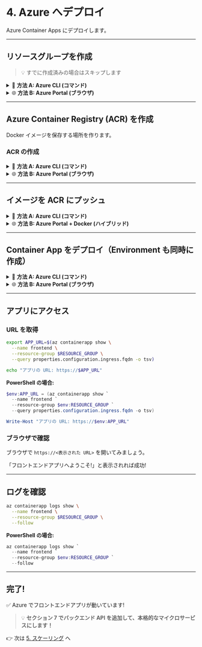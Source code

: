 # 4. Azure へデプロイ

Azure Container Apps にデプロイします。

---

## リソースグループを作成
> 💡 すでに作成済みの場合はスキップします

<details>
<summary>📘 <b>方法 A: Azure CLI (コマンド)</b></summary>

```bash
az group create \
  --name $RESOURCE_GROUP \
  --location $LOCATION
```

**PowerShell の場合:**
```powershell
az group create `
  --name $env:RESOURCE_GROUP `
  --location $env:LOCATION
```

</details>

<details>
<summary>🌐 <b>方法 B: Azure Portal (ブラウザ)</b></summary>

1. [Azure Portal](https://portal.azure.com/) を開く
2. 検索バーで「リソース グループ」を検索
3. 「+ 作成」をクリック
4. 以下を入力:
   - **サブスクリプション**: 使用するサブスクリプション
   - **リソース グループ**: セクション 1 で設定した名前
   - **リージョン**: `Japan East`
5. 「確認および作成」→「作成」

</details>

---

## Azure Container Registry (ACR) を作成

Docker イメージを保存する場所を作ります。

### ACR の作成

<details>
<summary>📘 <b>方法 A: Azure CLI (コマンド)</b></summary>

1. ACR の名前を環境変数に設定
```bash
# ACR 名 (グローバルで一意な名前が必要)
export ACR_NAME="acr$(date +%s)"
```

**PowerShell の場合:**
```powershell
$env:ACR_NAME = "acr$((Get-Date).Ticks)"
```

> 💡 `$(date +%s)` や `$((Get-Date).Ticks)` で現在時刻を使い、世界中で一意な名前を自動生成しています。

2. ACR を作成
```bash
# ACR を作成
az acr create \
  --name $ACR_NAME \
  --resource-group $RESOURCE_GROUP \
  --sku Basic \
  --admin-enabled true
```

**PowerShell の場合:**
```powershell
# ACR を作成
az acr create `
  --name $env:ACR_NAME `
  --resource-group $env:RESOURCE_GROUP `
  --sku Basic `
  --admin-enabled true
```

3. ACR にログイン

```bash
az acr login --name $ACR_NAME
```

**PowerShell の場合:**
```powershell
az acr login --name $env:ACR_NAME
```

</details>

<details>
<summary>🌐 <b>方法 B: Azure Portal (ブラウザ)</b></summary>

1. [Azure Portal](https://portal.azure.com/) で「リソースの作成」
2. 「コンテナー レジストリ」を検索して選択
3. 「作成」をクリック
4. 以下を入力:
   - **リソース グループ**: セクション 1 で設定した名前
   - **レジストリ名**: 一意の名前 (例: `acrworkshop12345`)
   - **場所**: `Japan East`
   - **SKU**: `Basic`
5. 「確認および作成」→「作成」
6. 作成後、ACR を開く
7. 左メニュー「アクセス キー」→「管理者ユーザー」を有効化

**ポータルで作成した場合の環境変数設定:**

```bash
# ポータルで入力したレジストリ名を設定
export ACR_NAME="acrworkshop12345"  # あなたが入力した名前に置き換え
```

**PowerShell の場合:**
```powershell
$env:ACR_NAME = "acrworkshop12345"  # あなたが入力した名前に置き換え
```

</details>

---

## イメージを ACR にプッシュ

<details>
<summary>📘 <b>方法 A: Azure CLI (コマンド)</b></summary>

### イメージにタグ付け

```bash
# タグ付け (frontend アプリ)
docker tag frontend:v1 $ACR_NAME.azurecr.io/frontend:v1
```

**PowerShell の場合:**
```powershell
docker tag frontend:v1 "$env:ACR_NAME.azurecr.io/frontend:v1"
```

### プッシュ

```bash
docker push $ACR_NAME.azurecr.io/frontend:v1
```

**PowerShell の場合:**
```powershell
docker push "$env:ACR_NAME.azurecr.io/frontend:v1"
```

</details>

<details>
<summary>🌐 <b>方法 B: Azure Portal + Docker (ハイブリッド)</b></summary>

1. Azure Portal で ACR を開く
2. 「アクセス キー」から以下をコピー:
   - **ログイン サーバー** (例: `acrworkshop12345.azurecr.io`)
   - **ユーザー名**
   - **パスワード**

3. ローカルターミナルで:

```bash
# ACR にログイン (パスワード入力を求められます)
docker login <ログインサーバー> -u <ユーザー名>

# タグ付け (frontend アプリ)
docker tag frontend:v1 <ログインサーバー>/frontend:v1

# プッシュ
docker push <ログインサーバー>/frontend:v1
```

4. Portal の ACR → 「リポジトリ」で `frontend` が表示されることを確認

</details>

---

## Container App をデプロイ（Environment も同時に作成）

<details>
<summary>📘 <b>方法 A: Azure CLI (コマンド)</b></summary>

### 環境変数の設定

Container Apps Environment の名前を環境変数に設定します。

> 💡 **重要**: 環境名は、同じリージョン内で一意である必要があります。複数人で同時にワークショップを実施する場合は、名前が重複しないように工夫してください。

```bash
# Container Apps 環境名（あなたの名前や番号を含めて一意にする）
export ACA_ENV="managedenv-<yourname>"
```

**PowerShell の場合:**
```powershell
# Container Apps 環境名（あなたの名前や番号を含めて一意にする）
$env:ACA_ENV = "managedenv-<yourname>"
```

> 💡 `<yourname>` を、あなたの名前やニックネーム、番号などに置き換えてください。例: `managedenv-tanaka`

### Container Apps Environment を作成

```bash
az containerapp env create \
  --name $ACA_ENV \
  --resource-group $RESOURCE_GROUP \
  --location $LOCATION
```

**PowerShell の場合:**
```powershell
az containerapp env create `
  --name $env:ACA_ENV `
  --resource-group $env:RESOURCE_GROUP `
  --location $env:LOCATION
```

3〜5分かかります。

### ACR の認証情報を取得

```bash
export ACR_USERNAME=$(az acr credential show --name $ACR_NAME --query username -o tsv)
export ACR_PASSWORD=$(az acr credential show --name $ACR_NAME --query passwords[0].value -o tsv)
```

**PowerShell の場合:**
```powershell
$env:ACR_USERNAME = (az acr credential show --name $env:ACR_NAME --query username -o tsv)
$env:ACR_PASSWORD = (az acr credential show --name $env:ACR_NAME --query "passwords[0].value" -o tsv)
```

### フロントエンドアプリをデプロイ

```bash
az containerapp create \
  --name frontend \
  --resource-group $RESOURCE_GROUP \
  --environment $ACA_ENV \
  --image $ACR_NAME.azurecr.io/frontend:v1 \
  --target-port 8080 \
  --ingress external \
  --registry-server $ACR_NAME.azurecr.io \
  --registry-username $ACR_USERNAME \
  --registry-password $ACR_PASSWORD \
  --cpu 0.5 \
  --memory 1.0Gi \
  --min-replicas 1 \
  --max-replicas 3
```

**PowerShell の場合:**
```powershell
az containerapp create `
  --name frontend `
  --resource-group $env:RESOURCE_GROUP `
  --environment $env:ACA_ENV `
  --image "$env:ACR_NAME.azurecr.io/frontend:v1" `
  --target-port 8080 `
  --ingress external `
  --registry-server "$env:ACR_NAME.azurecr.io" `
  --registry-username $env:ACR_USERNAME `
  --registry-password $env:ACR_PASSWORD `
  --cpu 0.5 `
  --memory 1.0Gi `
  --min-replicas 1 `
  --max-replicas 3
```

</details>

<details>
<summary>🌐 <b>方法 B: Azure Portal (ブラウザ)</b></summary>

### Container App を作成（Environment も自動作成される）

1. [Azure Portal](https://portal.azure.com/) で「リソースの作成」
2. 「Container Apps」を検索して選択
3. 「作成」をクリック
4. 基本設定:
   - **リソース グループ**: セクション 1 で設定した名前
   - **コンテナー アプリ名**: `frontend`
   - **リージョン**: `Japan East`
5. **Container Apps Environment**:
   - 「新規作成」を選択
   - **環境名**: Azure が自動生成する名前をそのまま使用（例: `managedEnvironment-xxxxx`）
   - 「作成」をクリック

6. 「コンテナー」タブ:
   - **イメージのソース**: `Azure Container Registry`
   - **レジストリ**: 作成した ACR を選択
   - **イメージ**: `frontend`
   - **イメージ タグ**: `v1`
   - ✅ 「管理者の資格情報を使用する」にチェック

7. 「イングレス」タブ:
   - ✅ 「イングレスを有効にする」にチェック
   - **イングレス トラフィック**: `任意の場所からのトラフィックを受け入れる`
   - **ターゲット ポート**: `8080`

8. 「スケール」タブ:
   - **最小レプリカ数**: `1`
   - **最大レプリカ数**: `3`

9. 「確認および作成」→「作成」

### 作成された Environment 名を環境変数に設定

Container App の作成が完了したら、自動生成された Environment 名を確認して環境変数に設定します。

1. Azure Portal でセクション 1 で作成したリソースグループを開く
2. 種類が「Container Apps Environment」のリソースを探す
3. その名前（例: `managedEnvironment-xxxxx`）をメモ

**環境変数に設定:**

```bash
# 確認した環境名を設定
export ACA_ENV="managedEnvironment-xxxxx"  # あなたの環境名に置き換え
```

**PowerShell の場合:**
```powershell
$env:ACA_ENV = "managedEnvironment-xxxxx"  # あなたの環境名に置き換え
```

</details>

---

## アプリにアクセス

### URL を取得

```bash
export APP_URL=$(az containerapp show \
  --name frontend \
  --resource-group $RESOURCE_GROUP \
  --query properties.configuration.ingress.fqdn -o tsv)

echo "アプリの URL: https://$APP_URL"
```

**PowerShell の場合:**
```powershell
$env:APP_URL = (az containerapp show `
  --name frontend `
  --resource-group $env:RESOURCE_GROUP `
  --query properties.configuration.ingress.fqdn -o tsv)

Write-Host "アプリの URL: https://$env:APP_URL"
```

### ブラウザで確認

ブラウザで `https://<表示された URL>` を開いてみましょう。

「フロントエンドアプリへようこそ!」と表示されれば成功!

---

## ログを確認

```bash
az containerapp logs show \
  --name frontend \
  --resource-group $RESOURCE_GROUP \
  --follow
```

**PowerShell の場合:**
```powershell
az containerapp logs show `
  --name frontend `
  --resource-group $env:RESOURCE_GROUP `
  --follow
```

---

## 完了!

✅ Azure でフロントエンドアプリが動いています!

> 💡 **セクション 7 でバックエンド API を追加して、本格的なマイクロサービスにします！**

👉 次は [5. スケーリング](./05-scaling.md) へ
